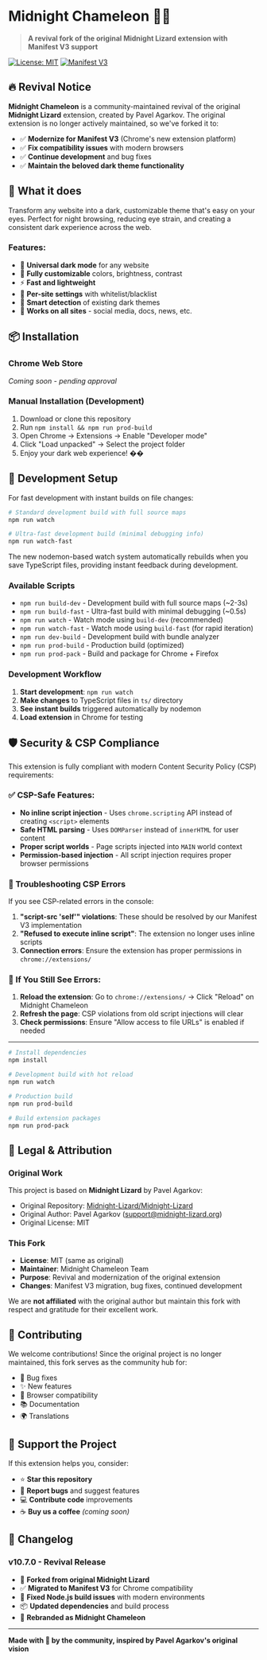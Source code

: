 # Midnight Chameleon 🦎🌙

> **A revival fork of the original Midnight Lizard extension with Manifest V3 support**

[![License: MIT](https://img.shields.io/badge/License-MIT-yellow.svg)](https://opensource.org/licenses/MIT)
[![Manifest V3](https://img.shields.io/badge/Manifest-V3-green.svg)](https://developer.chrome.com/docs/extensions/mv3/intro/)

## 🔥 Revival Notice

**Midnight Chameleon** is a community-maintained revival of the original **Midnight Lizard** extension, created by Pavel Agarkov. The original extension is no longer actively maintained, so we've forked it to:

- ✅ **Modernize for Manifest V3** (Chrome's new extension platform)
- ✅ **Fix compatibility issues** with modern browsers
- ✅ **Continue development** and bug fixes
- ✅ **Maintain the beloved dark theme functionality**

## 🎨 What it does

Transform any website into a dark, customizable theme that's easy on your eyes. Perfect for night browsing, reducing eye strain, and creating a consistent dark experience across the web.

### Features:
- 🌙 **Universal dark mode** for any website
- 🎨 **Fully customizable** colors, brightness, contrast
- ⚡ **Fast and lightweight**
- 🔧 **Per-site settings** with whitelist/blacklist
- 🎯 **Smart detection** of existing dark themes
- 📱 **Works on all sites** - social media, docs, news, etc.

## 📦 Installation

### Chrome Web Store
*Coming soon - pending approval*

### Manual Installation (Development)
1. Download or clone this repository
2. Run `npm install && npm run prod-build`
3. Open Chrome → Extensions → Enable "Developer mode"
4. Click "Load unpacked" → Select the project folder
5. Enjoy your dark web experience! ��

## 🔧 Development Setup

For fast development with instant builds on file changes:

```bash
# Standard development build with full source maps
npm run watch

# Ultra-fast development build (minimal debugging info)
npm run watch-fast
```

The new nodemon-based watch system automatically rebuilds when you save TypeScript files, providing instant feedback during development.

### Available Scripts

- `npm run build-dev` - Development build with full source maps (~2-3s)
- `npm run build-fast` - Ultra-fast build with minimal debugging (~0.5s)
- `npm run watch` - Watch mode using `build-dev` (recommended)
- `npm run watch-fast` - Watch mode using `build-fast` (for rapid iteration)
- `npm run dev-build` - Development build with bundle analyzer
- `npm run prod-build` - Production build (optimized)
- `npm run prod-pack` - Build and package for Chrome + Firefox

### Development Workflow

1. **Start development**: `npm run watch`
2. **Make changes** to TypeScript files in `ts/` directory
3. **See instant builds** triggered automatically by nodemon
4. **Load extension** in Chrome for testing

## 🛡️ Security & CSP Compliance

This extension is fully compliant with modern Content Security Policy (CSP) requirements:

### ✅ CSP-Safe Features:
- **No inline script injection** - Uses `chrome.scripting` API instead of creating `<script>` elements
- **Safe HTML parsing** - Uses `DOMParser` instead of `innerHTML` for user content
- **Proper script worlds** - Page scripts injected into `MAIN` world context
- **Permission-based injection** - All script injection requires proper browser permissions

### 🔧 Troubleshooting CSP Errors

If you see CSP-related errors in the console:

1. **"script-src 'self'" violations**: These should be resolved by our Manifest V3 implementation
2. **"Refused to execute inline script"**: The extension no longer uses inline scripts
3. **Connection errors**: Ensure the extension has proper permissions in `chrome://extensions/`

### 🔄 If You Still See Errors:

1. **Reload the extension**: Go to `chrome://extensions/` → Click "Reload" on Midnight Chameleon
2. **Refresh the page**: CSP violations from old script injections will clear
3. **Check permissions**: Ensure "Allow access to file URLs" is enabled if needed

---

```bash
# Install dependencies
npm install

# Development build with hot reload
npm run watch

# Production build
npm run prod-build

# Build extension packages
npm run prod-pack
```

## 📜 Legal & Attribution

### Original Work
This project is based on **Midnight Lizard** by Pavel Agarkov:
- Original Repository: [Midnight-Lizard/Midnight-Lizard](https://github.com/Midnight-Lizard/Midnight-Lizard)
- Original Author: Pavel Agarkov (support@midnight-lizard.org)
- Original License: MIT

### This Fork
- **License**: MIT (same as original)
- **Maintainer**: Midnight Chameleon Team
- **Purpose**: Revival and modernization of the original extension
- **Changes**: Manifest V3 migration, bug fixes, continued development

We are **not affiliated** with the original author but maintain this fork with respect and gratitude for their excellent work.

## 🤝 Contributing

We welcome contributions! Since the original project is no longer maintained, this fork serves as the community hub for:

- 🐛 Bug fixes
- ✨ New features  
- 🔧 Browser compatibility
- 📚 Documentation
- 🌍 Translations

## 💖 Support the Project

If this extension helps you, consider:
- ⭐ **Star this repository**
- 🐛 **Report bugs** and suggest features
- 💻 **Contribute code** improvements
- ☕ **Buy us a coffee** *(coming soon)*

## 📝 Changelog

### v10.7.0 - Revival Release
- 🚀 **Forked from original Midnight Lizard**
- ✅ **Migrated to Manifest V3** for Chrome compatibility
- 🔧 **Fixed Node.js build issues** with modern environments
- 📦 **Updated dependencies** and build process
- 🎨 **Rebranded as Midnight Chameleon**

---

**Made with 💙 by the community, inspired by Pavel Agarkov's original vision**
